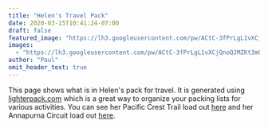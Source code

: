 ```yaml
---
title: "Helen's Travel Pack"
date: 2020-03-15T10:41:24-07:00
draft: false
featured_image: "https://lh3.googleusercontent.com/pw/ACtC-3fPrLgL1vXCjQnoQJMZKt3mU1z5KYYqIhu5c67aiMmX--LFcu2RkCqkiMp6QOsmOKpjKv74mR9d8y4IFUWzo3X14MwobMAUqeuostG1lxnsHR63gMCFP9J6AdlRnwvN6w71eOjGi1OfPYce5Obv7kL9Fw=w1210-h908-no"
images:
  - "https://lh3.googleusercontent.com/pw/ACtC-3fPrLgL1vXCjQnoQJMZKt3mU1z5KYYqIhu5c67aiMmX--LFcu2RkCqkiMp6QOsmOKpjKv74mR9d8y4IFUWzo3X14MwobMAUqeuostG1lxnsHR63gMCFP9J6AdlRnwvN6w71eOjGi1OfPYce5Obv7kL9Fw=w1210-h908-no"
author: "Paul"
omit_header_text: true
---
```


This page shows what is in Helen's pack for travel. It is generated using [lighterpack.com](https://lighterpack.com) which is a great way to organize your packing lists for various activities. You can see her Pacific Crest Trail load out [here](/packs/helens-pct-pack/) and her Annapurna Circuit load out [here](/packs/helens-annapurna-pack/).

<script src="https://lighterpack.com/e/c9mq7k"></script><div id="c9mq7k"></div>
